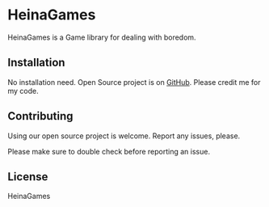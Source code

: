 # HeinaGames

HeinaGames is a Game library for dealing with boredom.

## Installation

No installation need. Open Source project is on [GitHub](https://github.com/HeinaGames/HeinaGames.github.io). Please credit me for my code.



## Contributing

Using our open source project is welcome.
Report any issues, please.

Please make sure to double check before reporting an issue.

## License

HeinaGames
